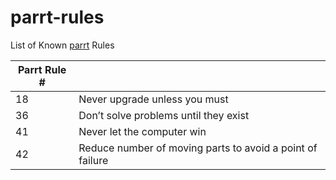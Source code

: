 # parrt-rules
List of Known [parrt](https://github.com/parrt) Rules

| Parrt Rule # |   |
|---|---|
| 18 | Never upgrade unless you must |
| 36 | Don’t solve problems until they exist |
| 41 | Never let the computer win |
| 42 | Reduce number of moving parts to avoid a point of failure |
